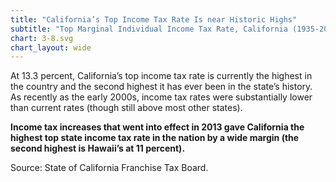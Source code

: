 ```yaml
---
title: "California’s Top Income Tax Rate Is near Historic Highs"
subtitle: "Top Marginal Individual Income Tax Rate, California (1935-2015)"
chart: 3-8.svg
chart_layout: wide
---
```

At 13.3 percent, California’s top income tax rate is currently the highest in the country and the second highest it has ever been in the state’s history. As recently as the early 2000s, income tax rates were substantially lower than current rates (though still above most other states).

**Income tax increases that went into effect in 2013 gave California the highest top state income tax rate in the nation by a wide margin (the second highest is Hawaii’s at 11 percent).**

Source: State of California Franchise Tax Board.
